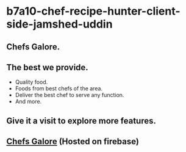 ﻿# b7a10-chef-recipe-hunter-client-side-jamshed-uddin

## Chefs Galore.
## The best we provide.

- Quality food.
- Foods from best chefs of the area.
- Deliver the best chef to serve any function.
- And more.
## Give it a visit to explore more features.

## [Chefs Galore](https://chefs-galore.web.app/) (Hosted on firebase)
